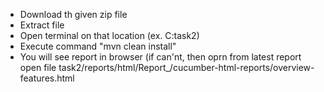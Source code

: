 - Download th given zip file
- Extract file 
- Open terminal on that location (ex. C:task2)
- Execute command "mvn clean install"
- You will see report in browser (if can'nt, then oprn  from latest report open file task2/reports/html/Report_/cucumber-html-reports/overview-features.html
